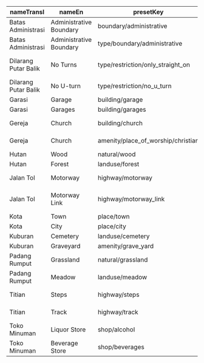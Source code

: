 |nameTransl|nameEn|presetKey|searchable|icon|tags0|tags1|tags2|tags3|tags4|geometryArea|geometryLine|geometryPoint|geometryVertex|geometryRelation|
| ------ | ------ | ------ | ------ | ------ | ------ | ------ | ------ | ------ | ------ | ------ | ------ | ------ | ------ | ------ |
|Batas Administrasi|Administrative Boundary|boundary/administrative| | |boundary=administrative| | | | | |line| | | |
|Batas Administrasi|Administrative Boundary|type/boundary/administrative| |boundary|type=boundary|boundary=administrative| | | | | | | |relation|
|Dilarang Putar Balik|No Turns|type/restriction/only_straight_on| |restriction-only-straight-on|type=restriction|restriction=only_straight_on| | | | | | | |relation|
|Dilarang Putar Balik|No U-turn|type/restriction/no_u_turn| |restriction-no-u-turn|type=restriction|restriction=no_u_turn| | | | | | | |relation|
|Garasi|Garage|building/garage| |warehouse|building=garage| | | | |area| |point| | |
|Garasi|Garages|building/garages| |warehouse|building=garages| | | | |area| |point| | |
|Gereja|Church|building/church| |place-of-worship|building=church| | | | |area| |point| | |
|Gereja|Church|amenity/place_of_worship/christian| |religious-christian|amenity=place_of_worship|religion=christian| | | |area| |point| | |
|Hutan|Wood|natural/wood| |park2|natural=wood| | | | |area| |point| | |
|Hutan|Forest|landuse/forest| |park2|landuse=forest| | | | |area| |point| | |
|Jalan Tol|Motorway|highway/motorway| |highway-motorway|highway=motorway| | | | | |line| | | |
|Jalan Tol|Motorway Link|highway/motorway_link| |highway-motorway-link|highway=motorway_link| | | | | |line| | | |
|Kota|Town|place/town| |town|place=town| | | | |area| |point| | |
|Kota|City|place/city| |city|place=city| | | | |area| |point| | |
|Kuburan|Cemetery|landuse/cemetery| |cemetery|landuse=cemetery| | | | |area| |point|vertex| |
|Kuburan|Graveyard|amenity/grave_yard| |cemetery|amenity=grave_yard| | | | |area| |point| | |
|Padang Rumput|Grassland|natural/grassland| | |natural=grassland| | | | |area| |point| | |
|Padang Rumput|Meadow|landuse/meadow| | |landuse=meadow| | | | |area| |point| | |
|Titian|Steps|highway/steps| |highway-steps|highway=steps| | | | | |line| | | |
|Titian|Track|highway/track| |highway-track|highway=track| | | | | |line| | | |
|Toko Minuman|Liquor Store|shop/alcohol| |alcohol-shop|shop=alcohol| | | | |area| |point| | |
|Toko Minuman|Beverage Store|shop/beverages| |shop|shop=beverages| | | | |area| |point| | |
